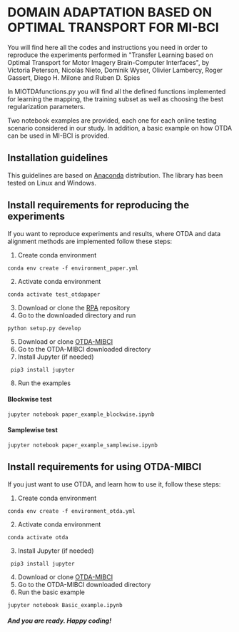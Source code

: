 # DOMAIN ADAPTATION BASED ON OPTIMAL TRANSPORT FOR MI-BCI

You will find here all the codes and instructions you need in order to reproduce the experiments performed in "Transfer Learning based on Optimal Transport for Motor Imagery Brain-Computer Interfaces", by Victoria Peterson, Nicolás Nieto, Dominik Wyser, Olivier Lambercy, Roger Gassert, Diego H. Milone and Ruben D. Spies

In MIOTDAfunctions.py you will find all the defined functions implemented for learning the mapping, the training subset as well as choosing the best regularization parameters. 

Two notebook examples are provided, each one for each online testing scenario considered in our study. In addition, a basic example on how OTDA can be used in MI-BCI is provided.  
## Installation guidelines
This guidelines are based on [Anaconda](https://www.anaconda.com/distribution/) distribution.
The library has been tested on Linux and Windows.

## Install requirements for reproducing the experiments
If you want to reproduce experiments and results, where OTDA and data alignment methods are implemented follow these steps:
1. Create conda environment
```
conda env create -f environment_paper.yml
```
2. Activate conda environment
```
conda activate test_otdapaper
```
3. Download or clone the [RPA](https://github.com/plcrodrigues/RPA)
 repository
4. Go to the downloaded directory and run
```
python setup.py develop
```
5. Download or clone [OTDA-MIBCI](https://github.com/vpeterson/otda-mibci.git)
6. Go to the OTDA-MIBCI downloaded directory
7. Install Jupyter (if needed)
```
 pip3 install jupyter
```
8. Run the examples

#### Blockwise test
```
jupyter notebook paper_example_blockwise.ipynb
```
#### Samplewise test
```
jupyter notebook paper_example_samplewise.ipynb
```
## Install requirements for using OTDA-MIBCI
If you just want to use OTDA, and learn how to use it, follow these steps:
1. Create conda environment
```
conda env create -f environment_otda.yml
```
2. Activate conda environment
```
conda activate otda
```
3. Install Jupyter (if needed)
```
 pip3 install jupyter
```
4. Download or clone [OTDA-MIBCI](https://github.com/vpeterson/otda-mibci.git)
5. Go to the OTDA-MIBCI downloaded directory
6. Run the basic example
```
jupyter notebook Basic_example.ipynb
```
##### And you are ready. Happy coding!


